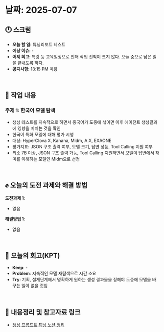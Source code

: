 # 날짜: 2025-07-07

## 🕛 스크럼
- **오늘 할 일**: 튜닝리포트 테스트
- **예상 이슈**: -
- **어제 회고**: 특강 등 교육일정으로 인해 작업 진척이 크지 않다. 오늘 중으로 남은 일을 끝내도록 하자.
- **공지사항**: 13:15 PM 미팅

<br>

## 💼 작업 내용
### 주제 1: 한국어 모델 탐색
- 생성 테스트를 지속적으로 하면서 중국어가 도중에 섞이면 이후 에이전트 생성결과에 영향을 미치는 것을 확인
- 한국어 특화 모델에 대해 평가 시행
- 대상: HyperClova X, Kanana, Midm, A.X, EXAONE
- 평가지표: JSON 구조 출력 여부, 모델 크기, 답변 성능, Tool Calling 지원 여부
- 최소 7B 이상, JSON 구조 출력 가능, Tool Calling 지원하면서 모델이 답변에서 재미를 이해하는 모델인 Midm으로 선정

<br>

## ✊ 오늘의 도전 과제와 해결 방법
**도전과제 1**: 
- 없음

**해결방법 1**: 
- 없음

<br>

## 🤔 오늘의 회고(KPT)
- **Keep**: -
- **Problem**: 지속적인 모델 재탐색으로 시간 소요
- **Try**: 기획, 설계단계에서 명확하게 원하는 생성 결과물을 정해야 도중에 모델을 바꾸는 일이 없을 것임

<br>

## 🔗 내용정리 및 참고자료 링크
- [생성 프롬프트 튜닝 노션 정리](https://grizzly-crater-c04.notion.site/22975a6ebc0a8046a087f87b7aa0afcc?source=copy_link)

